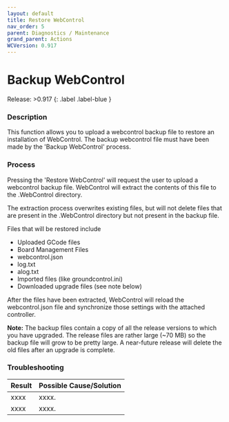 ```yaml
---
layout: default
title: Restore WebControl
nav_order: 5
parent: Diagnostics / Maintenance
grand_parent: Actions
WCVersion: 0.917
---
```

# Backup WebControl

Release: >0.917
{: .label .label-blue }

### Description

This function allows you to upload a webcontrol backup file to restore an installation of WebControl.  The backup webcontrol file must have been made by the 'Backup WebControl' process.

### Process

Pressing the 'Restore WebControl' will request the user to upload a webcontrol backup file.  WebControl will extract the contents of this file to the .WebControl directory.

The extraction process overwrites existing files, but will not delete files that are present in the .WebControl directory but not present in the backup file.  

Files that will be restored include

* Uploaded GCode files
* Board Management Files
* webcontrol.json
* log.txt
* alog.txt
* Imported files (like groundcontrol.ini)
* Downloaded upgrade files (see note below)

After the files have been extracted, WebControl will reload the webcontrol.json file and synchronize those settings with the attached controller.

**Note:** The backup files contain a copy of all the release versions to which you have upgraded.  The release files are rather large (~70 MB) so the backup file will grow to be pretty large.  A near-future release will delete the old files after an upgrade is complete. 

### Troubleshooting

|Result   	|Possible Cause/Solution   	|
|---	|---	|
|xxxx   	|xxxx.   	|
|xxxx   	|xxxx.   	|




